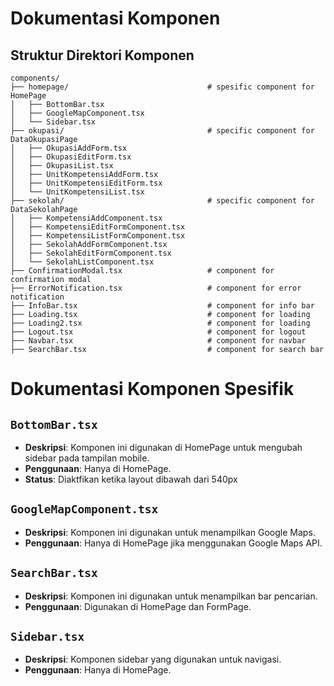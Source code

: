 # Dokumentasi Komponen

## Struktur Direktori Komponen

```plaintext
components/
├── homepage/                               # spesific component for HomePage
│   ├── BottomBar.tsx
│   ├── GoogleMapComponent.tsx
│   └── Sidebar.tsx
├── okupasi/                                # specific component for DataOkupasiPage
│   ├── OkupasiAddForm.tsx      
│   ├── OkupasiEditForm.tsx
│   ├── OkupasiList.tsx
│   ├── UnitKompetensiAddForm.tsx
│   ├── UnitKompetensiEditForm.tsx
│   └── UnitKompetensiList.tsx
├── sekolah/                                # specific component for DataSekolahPage  
│   ├── KompetensiAddComponent.tsx
│   ├── KompetensiEditFormComponent.tsx
│   ├── KompetensiListFormComponent.tsx
│   ├── SekolahAddFormComponent.tsx
│   ├── SekolahEditFormComponent.tsx
│   └── SekolahListComponent.tsx
├── ConfirmationModal.tsx                   # component for confirmation modal
├── ErrorNotification.tsx                   # component for error notification
├── InfoBar.tsx                             # component for info bar
├── Loading.tsx                             # component for loading
├── Loading2.tsx                            # component for loading
├── Logout.tsx                              # component for logout
├── Navbar.tsx                              # component for navbar
├── SearchBar.tsx                           # component for search bar
```

# Dokumentasi Komponen Spesifik

## `BottomBar.tsx`
- **Deskripsi**: Komponen ini digunakan di HomePage untuk mengubah sidebar pada tampilan mobile.
- **Penggunaan**: Hanya di HomePage.
- **Status**: Diaktfikan ketika layout dibawah dari 540px

## `GoogleMapComponent.tsx`
- **Deskripsi**: Komponen ini digunakan untuk menampilkan Google Maps.
- **Penggunaan**: Hanya di HomePage jika menggunakan Google Maps API.

## `SearchBar.tsx`
- **Deskripsi**: Komponen ini digunakan untuk menampilkan bar pencarian.
- **Penggunaan**: Digunakan di HomePage dan FormPage.

## `Sidebar.tsx`
- **Deskripsi**: Komponen sidebar yang digunakan untuk navigasi.
- **Penggunaan**: Hanya di HomePage.
